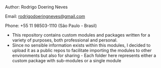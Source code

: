 Author: Rodrigo Doering Neves

Email: rodrigodoeringneves@gmail.com

Phone: +55 11 98503-1110 (São Paulo - Brasil)

- This repository contains custom modules and packages written for a variety of purposes, both professional and personal.
- Since no sensible information exists within this modules, I decided to upload it as a public repos to facilitate importing the modules to other environments but also for sharing  - Each folder here represents either a custom package with sub-modules or a single module

